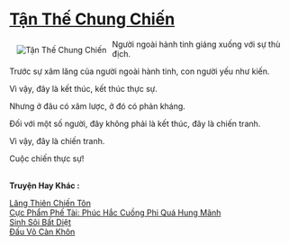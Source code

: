 <a href="https://truyenwiki.net/tan-the-chung-chien.35249/" title="Tận Thế Chung Chiến"><h1>Tận Thế Chung Chiến</h1></a><div style="display:table"><img align="right" style="float: left; padding: 10px;" src="https://truyenwiki.net/a/img/str/src/35249.jpg" alt="Tận Thế Chung Chiến">Người ngoài hành tinh giáng xuống với sự thù địch.<p></p> Trước sự xâm lăng của người ngoài hành tinh, con người yếu như kiến.<p></p> Vì vậy, đây là kết thúc, kết thúc thực sự.<p></p> Nhưng ở đâu có xâm lược, ở đó có phản kháng.<p></p> Đối với một số người, đây không phải là kết thúc, đây là chiến tranh.<p></p> Vì vậy, đây là chiến tranh.<p></p> Cuộc chiến thực sự!</div><p><br><b>Truyện Hay Khác :</b></p><a href="https://truyenwiki.net/lang-thien-chien-ton.35868/" alt="Lăng Thiên Chiến Tôn">Lăng Thiên Chiến Tôn</a><br/><a href="https://github.com/nownovels/wikidich/tree/master/truyenhay/37042" alt="Cực Phẩm Phế Tài: Phúc Hắc Cuồng Phi Quá Hung Mãnh">Cực Phẩm Phế Tài: Phúc Hắc Cuồng Phi Quá Hung Mãnh</a><br/><a href="https://github.com/nownovels/wikidich/tree/master/truyenhay/36044" alt="Sinh Sôi Bất Diệt">Sinh Sôi Bất Diệt</a><br/><a href="https://github.com/nownovels/wikidich/tree/master/truyenhay/35789" alt="Đấu Võ Càn Khôn">Đấu Võ Càn Khôn</a><br/>